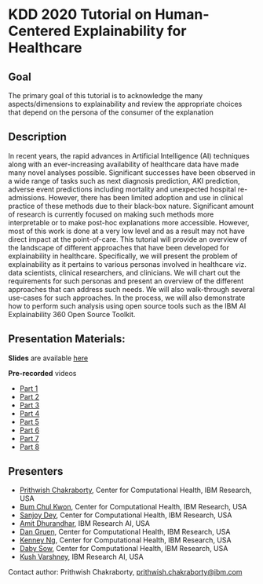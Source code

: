 # KDD 2020 Tutorial on Human-Centered Explainability for Healthcare


## Goal

The primary goal of this tutorial is to acknowledge the
many aspects/dimensions to explainability and review
the appropriate choices that depend on the persona of
the consumer of the explanation

## Description

In recent years, the rapid advances in Artificial Intelligence (AI)
techniques along with an ever-increasing availability of healthcare data have
made many novel analyses possible. Significant successes have been observed
in a wide range of tasks such as next diagnosis prediction, AKI prediction,
adverse event predictions including mortality and unexpected hospital
re-admissions.  However, there has been limited adoption and use in clinical
practice of these methods due to their black-box nature. Significant amount
of research is currently focused on making such methods more interpretable or
to make post-hoc explanations more accessible. However, most of this work is
done at a very low level and as a result may not have direct impact at the
point-of-care.  This tutorial will provide an overview of the landscape of
different approaches that have been developed for explainability in
healthcare.  Specifically,  we will present the problem of explainability as
it pertains to various personas involved in healthcare viz. data scientists,
clinical researchers, and clinicians. We will chart out the requirements for
such personas and present an overview of the different approaches that can
address such needs. We will also walk-through several use-cases for such
approaches. In the process, we will also demonstrate how to perform such
analysis using open source tools such as the IBM AI Explainability 360 Open
Source Toolkit.

## Presentation Materials:

**Slides** are available [here](https://drive.google.com/file/d/19ZK6bViVfOTBBu_o8Yu4pk7l9d7Oh-ax/view?usp=sharing)

**Pre-recorded** videos

* [Part 1](https://youtu.be/UqzlNm-WG8k)
* [Part 2](https://www.youtube.com/watch?v=fLsoHexPDdY&feature=youtu.be)
* [Part 3](https://www.youtube.com/watch?v=zDZUyPIVJ6U#action=share)
* [Part 4](https://youtu.be/NrHx7R1aCS://youtu.be/NrHx7R1aCSw)
* [Part 5](https://youtu.be/a_3_P3FeiZ://youtu.be/a_3_P3FeiZg)
* [Part 6](https://youtu.be/pxa4IAjSbk0)
* [Part 7](https://youtu.be/r4LZuwNYuYo)
* [Part 8](https://youtu.be/Kek_O1Wmp1s)

## Presenters

* [Prithwish Chakraborty](https://prithwi.github.io), Center for Computational Health, IBM Research, USA
* [Bum Chul Kwon](https://bckwon.com), Center for Computational Health, IBM Research, USA 
* [Sanjoy Dey](https://researcher.watson.ibm.com/researcher/view.php?person=us-deysa), Center for Computational Health, IBM Research, USA 
* [Amit Dhurandhar](https://researcher.watson.ibm.com/researcher/view.php?person=us-adhuran), IBM Research AI, USA
* [Dan Gruen](https://researcher.watson.ibm.com/researcher/view.php?person=us-daniel_gruen), Center for Computational Health, IBM Research, USA
* [Kenney Ng](https://researcher.watson.ibm.com/researcher/view.php?person=us-Kenney.Ng), Center for Computational Health, IBM Research, USA 
* [Daby Sow](https://researcher.watson.ibm.com/researcher/view.php?person=us-sowdaby), Center for Computational Health, IBM Research, USA 
* [Kush Varshney](https://researcher.watson.ibm.com/researcher/view.php?person=us-krvarshn), IBM Research AI, USA


Contact author: Prithwish Chakraborty, prithwish.chakraborty@ibm.com
